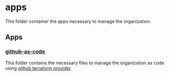 # apps

This folder container the apps necessary to manage the organization.

## Apps

### [github-as-code](./github-as-code)

This folder contains the necessary files to manage the organization as code using [github terraform provider][github-terraform-provider].

<!-- Links -->
[github-terraform-provider]: https://registry.terraform.io/providers/integrations/github/latest/docs/
